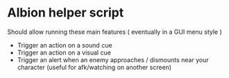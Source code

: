# Albion helper script

Should allow running these main features ( eventually in a GUI menu style )
* Trigger an action on a sound cue
* Trigger an action on a visual cue
* Trigger an alert when an enemy approaches / dismounts near your character (useful for afk/watching on another screen)